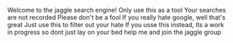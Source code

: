 Welcome to the jaggle search engine!
Only use this as a tool
Your searches are not recorded
Please don't be a fool
If you really hate google, well that's great
Just use this
to filter out your hate
If you usse this instead,
Its a work in progress so dont just lay on your bed
help me and join the jaggle group
